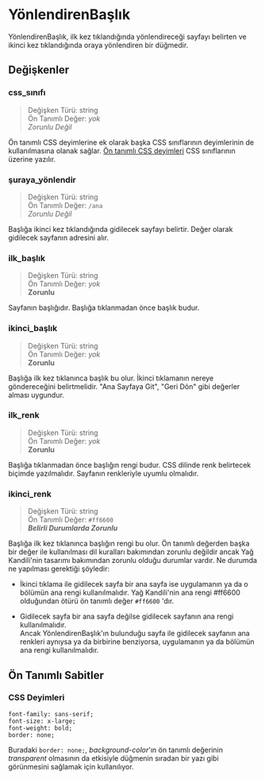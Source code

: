 # **YönlendirenBaşlık**

YönlendirenBaşlık, ilk kez tıklandığında yönlendireceği sayfayı belirten ve ikinci kez tıklandığında oraya yönlendiren bir düğmedir.

## Değişkenler
### **css_sınıfı**
>Değişken Türü: string  
Ön Tanımlı Değer: *yok*  
*Zorunlu Değil*

Ön tanımlı CSS deyimlerine ek olarak başka CSS sınıflarının deyimlerinin de kullanılmasına olanak sağlar. [Ön tanımlı CSS deyimleri](#CSS-Deyimleri) CSS sınıflarının üzerine yazılır.
### **şuraya_yönlendir**
>Değişken Türü: string  
Ön Tanımlı Değer: `/ana`  
*Zorunlu Değil*

Başlığa ikinci kez tıklandığında gidilecek sayfayı belirtir. Değer olarak gidilecek sayfanın adresini alır.
### **ilk_başlık**
>Değişken Türü: string  
Ön Tanımlı Değer: *yok*  
**Zorunlu**

Sayfanın başlığıdır. Başlığa tıklanmadan önce başlık budur.
### **ikinci_başlık**
>Değişken Türü: string  
Ön Tanımlı Değer: *yok*  
**Zorunlu**

Başlığa ilk kez tıklanınca başlık bu olur. İkinci tıklamanın nereye göndereceğini belirtmelidir. "Ana Sayfaya Git", "Geri Dön" gibi değerler alması uygundur.
### **ilk_renk**
>Değişken Türü: string  
Ön Tanımlı Değer: *yok*  
**Zorunlu**

Başlığa tıklanmadan önce başlığın rengi budur. CSS dilinde renk belirtecek biçimde yazılmalıdır. Sayfanın renkleriyle uyumlu olmalıdır.
### **ikinci_renk**
>Değişken Türü: string  
Ön Tanımlı Değer: `#ff6600`  
***Belirli Durumlarda Zorunlu***

Başlığa ilk kez tıklanınca başlığın rengi bu olur. Ön tanımlı değerden başka bir değer ile kullanılması dil kuralları bakımından zorunlu değildir ancak Yağ Kandili'nin tasarımı bakımından zorunlu olduğu durumlar vardır. Ne durumda ne yapılması gerektiği şöyledir:

* İkinci tıklama ile gidilecek sayfa bir ana sayfa ise uygulamanın ya da o bölümün ana rengi kullanılmalıdır. Yağ Kandili'nin ana rengi #ff6600 olduğundan ötürü ön tanımlı değer `#ff6600` 'dır.

* Gidilecek sayfa bir ana sayfa değilse gidilecek sayfanın ana rengi kullanılmalıdır.  
Ancak YönlendirenBaşlık'ın bulunduğu sayfa ile gidilecek sayfanın ana renkleri aynıysa ya da birbirine benziyorsa, uygulamanın ya da bölümün ana rengi kullanılmalıdır.

## Ön Tanımlı Sabitler
### CSS Deyimleri
```
font-family: sans-serif;
font-size: x-large;
font-weight: bold;
border: none;
```
Buradaki `border: none;`, *background-color*'ın ön tanımlı değerinin *transparent* olmasının da etkisiyle düğmenin sıradan bir yazı gibi görünmesini sağlamak için kullanılıyor.
